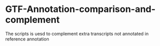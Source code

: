 # GTF-Annotation-comparison-and-complement
The scripts is uesd to complement extra transcripts not annotated in reference annotation
